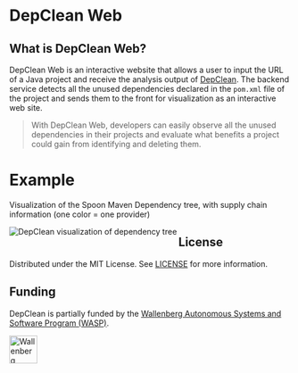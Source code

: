 # DepClean Web

## What is DepClean Web?

DepClean Web is an interactive website that allows a user to input the URL of a Java project and receive the analysis output of [DepClean](https://github.com/castor-software/depclean). The backend service detects all the unused dependencies declared in the `pom.xml` file of the project and sends them to the front for visualization as an interactive web site. 

> With DepClean Web, developers can easily observe all the unused dependencies in their projects and evaluate what benefits a project could gain from identifying and deleting them.

# Example
 
Visualization of the Spoon Maven Dependency tree, with supply chain information (one color = one provider)

<img src="https://github.com/castor-software/depclean-web/blob/main/.img/dependencyTree.jpg" align="left" alt="DepClean visualization of dependency tree"/>

## License

Distributed under the MIT License. See [LICENSE](https://github.com/castor-software/depclean/blob/master/LICENSE.md) for more information.

## Funding

DepClean is partially funded by the [Wallenberg Autonomous Systems and Software Program (WASP)](https://wasp-sweden.org).

<img src="https://github.com/castor-software/depclean/blob/master/.img/wasp.svg" height="50px" alt="Wallenberg Autonomous Systems and Software Program (WASP)"/>
